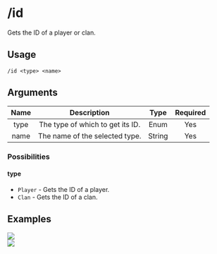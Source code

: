# /id

Gets the ID of a player or clan.

## Usage

```
/id <type> <name>
```

## Arguments

| Name | Description                      | Type   | Required |
| :--: | :------------------------------: | :----: | :------: |
| type | The type of which to get its ID. | Enum   | Yes      |
| name | The name of the selected type.   | String | Yes      |

### Possibilities

<!-- tabs:start -->

#### **type**

- `Player` - Gets the ID of a player.
- `Clan` - Gets the ID of a clan.

<!-- tabs:end -->

## Examples

<img src="https://user-images.githubusercontent.com/111157596/258177993-69b27ae6-25ab-44fa-b95b-500e9f62abc0.png" class="rounded-corners">\
<img src="https://user-images.githubusercontent.com/111157596/258178024-2fede23f-9a4d-481e-a3c5-87fb35b03be8.png" class="rounded-corners">